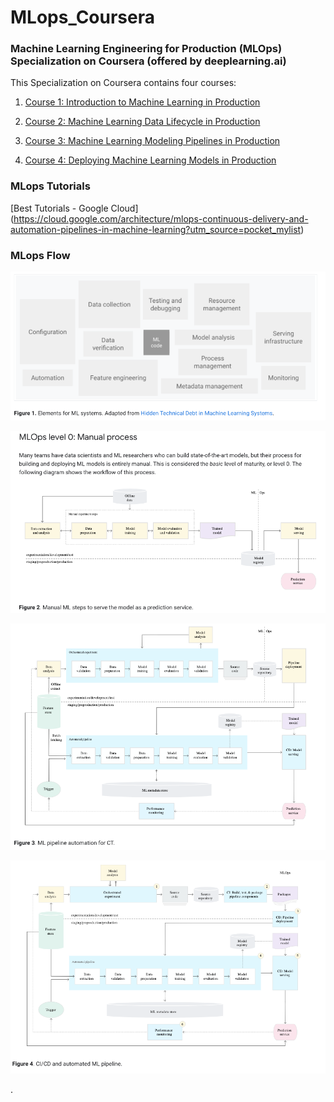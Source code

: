 # MLops_Coursera
### Machine Learning Engineering for Production (MLOps) Specialization on Coursera (offered by deeplearning.ai)

This Specialization on Coursera contains four courses:

1. [Course 1: Introduction to Machine Learning in Production](https://www.coursera.org/learn/introduction-to-machine-learning-in-production?specialization=machine-learning-engineering-for-production-mlops)

2. [Course 2: Machine Learning Data Lifecycle in Production](https://www.coursera.org/learn/machine-learning-data-lifecycle-in-production?specialization=machine-learning-engineering-for-production-mlops)

3. [Course 3: Machine Learning Modeling Pipelines in Production](https://www.coursera.org/learn/machine-learning-modeling-pipelines-in-production?specialization=machine-learning-engineering-for-production-mlops)

4. [Course 4: Deploying Machine Learning Models in Production](https://www.coursera.org/learn/deploying-machine-learning-models-in-production?specialization=machine-learning-engineering-for-production-mlops)




### MLops Tutorials

[Best Tutorials - Google Cloud] (https://cloud.google.com/architecture/mlops-continuous-delivery-and-automation-pipelines-in-machine-learning?utm_source=pocket_mylist)





### MLops Flow

![Hidden Tech Debt in ML](Notes/Course1/Tech_Debt.png)

![MLOps - Level 0](Notes/Course1/level_0.png)

![MLOps - Level 1](Notes/Course1/level_1.png)

![MLOps - Level 2](Notes/Course1/level_2.png)



.







